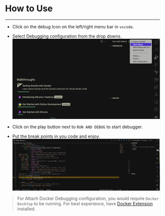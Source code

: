 # How to Use

---

- Click on the debug Icon on the left/right menu bar in `vscode`.
- Select Debugging configuration from the drop downs.
  ![Drop Down Image](screenshots/select_panel.png)

- Click on the play button next to `RUN AND DEBUG` to start debugger.
- Put the break points in you code and enjoy.
  ![Debugger](screenshots/Debugger.png)

> For Attach Docker Debugging configuration, you would require `Docker Desktop` to be running. For best experience, have [Docker Extension](https://marketplace.visualstudio.com/items?itemName=ms-azuretools.vscode-docker) installed.
